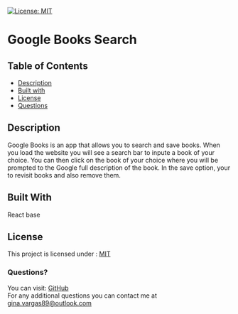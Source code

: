[![License: MIT](https://img.shields.io/badge/License-MIT-yellow.svg)](https://opensource.org/licenses/MIT)
# Google Books Search

  ## Table of Contents

  * [Description](#Description)
  * [Built with](#Built-with)
  * [License](#License)
  * [Questions](#Questions)
  
## Description
Google Books is an app that allows you to search and save books. When you load the website you will see a search bar to inpute a book of your choice. You can then click on the book of your choice where you will be prompted to the Google full description of the book. In the save option, your to revisit books and also remove them. 


## Built With
React base


 ## License 
  This project is licensed under : [MIT](https://opensource.org/licenses/MIT)


   ### Questions?
  You can visit: [GitHub](https://github.com/ginavargas1)  
  For any additional questions you can contact me at <gina.vargas89@outlook.com>

